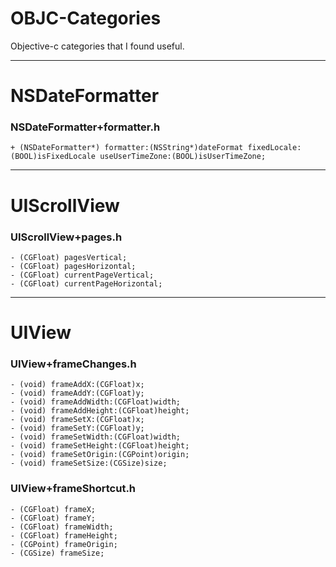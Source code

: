 # OBJC-Categories #

Objective-c categories that I found useful.

_____ 

# NSDateFormatter #

### NSDateFormatter+formatter.h ###

    + (NSDateFormatter*) formatter:(NSString*)dateFormat fixedLocale:(BOOL)isFixedLocale useUserTimeZone:(BOOL)isUserTimeZone;

_____

# UIScrollView #

### UIScrollView+pages.h ###

    - (CGFloat) pagesVertical;
    - (CGFloat) pagesHorizontal;
    - (CGFloat) currentPageVertical;
    - (CGFloat) currentPageHorizontal;

_____

# UIView #

### UIView+frameChanges.h ###

    - (void) frameAddX:(CGFloat)x;
    - (void) frameAddY:(CGFloat)y;
    - (void) frameAddWidth:(CGFloat)width;
    - (void) frameAddHeight:(CGFloat)height;
    - (void) frameSetX:(CGFloat)x;
    - (void) frameSetY:(CGFloat)y;
    - (void) frameSetWidth:(CGFloat)width;
    - (void) frameSetHeight:(CGFloat)height;
    - (void) frameSetOrigin:(CGPoint)origin;
    - (void) frameSetSize:(CGSize)size;
    
### UIView+frameShortcut.h ###

    - (CGFloat) frameX;
    - (CGFloat) frameY;
    - (CGFloat) frameWidth;
    - (CGFloat) frameHeight;
    - (CGPoint) frameOrigin;
    - (CGSize) frameSize;
